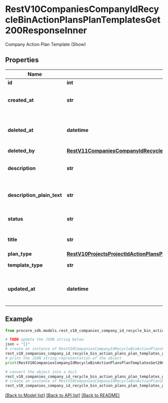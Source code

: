 # RestV10CompaniesCompanyIdRecycleBinActionPlansPlanTemplatesGet200ResponseInner

Company Action Plan Template (Show)

## Properties

Name | Type | Description | Notes
------------ | ------------- | ------------- | -------------
**id** | **int** | ID | [optional] 
**created_at** | **str** | Time the Company Action Plan Template was created | [optional] 
**deleted_at** | **datetime** | Timestamp of when the Company Action Plan Template was deleted | [optional] 
**deleted_by** | [**RestV11CompaniesCompanyIdRecycleBinActionPlansPlanTemplatesGet200ResponseInnerDeletedBy**](RestV11CompaniesCompanyIdRecycleBinActionPlansPlanTemplatesGet200ResponseInnerDeletedBy.md) |  | [optional] 
**description** | **str** | Description of the Company Action Plan Template in rich text form | [optional] 
**description_plain_text** | **str** | Description of the Company Action Plan Template in plain text form | [optional] 
**status** | **str** | Status of the Company Action Plan Template | [optional] 
**title** | **str** | Title of the Company Action Plan Template | [optional] 
**plan_type** | [**RestV10ProjectsProjectIdActionPlansPlanTemplatesGet200ResponseInnerPlanType**](RestV10ProjectsProjectIdActionPlansPlanTemplatesGet200ResponseInnerPlanType.md) |  | [optional] 
**template_type** | **str** | Type of template (company/project) | [optional] 
**updated_at** | **datetime** | Timestamp of when the Company Action Plan Template was updated | [optional] 

## Example

```python
from procore_sdk.models.rest_v10_companies_company_id_recycle_bin_action_plans_plan_templates_get200_response_inner import RestV10CompaniesCompanyIdRecycleBinActionPlansPlanTemplatesGet200ResponseInner

# TODO update the JSON string below
json = "{}"
# create an instance of RestV10CompaniesCompanyIdRecycleBinActionPlansPlanTemplatesGet200ResponseInner from a JSON string
rest_v10_companies_company_id_recycle_bin_action_plans_plan_templates_get200_response_inner_instance = RestV10CompaniesCompanyIdRecycleBinActionPlansPlanTemplatesGet200ResponseInner.from_json(json)
# print the JSON string representation of the object
print(RestV10CompaniesCompanyIdRecycleBinActionPlansPlanTemplatesGet200ResponseInner.to_json())

# convert the object into a dict
rest_v10_companies_company_id_recycle_bin_action_plans_plan_templates_get200_response_inner_dict = rest_v10_companies_company_id_recycle_bin_action_plans_plan_templates_get200_response_inner_instance.to_dict()
# create an instance of RestV10CompaniesCompanyIdRecycleBinActionPlansPlanTemplatesGet200ResponseInner from a dict
rest_v10_companies_company_id_recycle_bin_action_plans_plan_templates_get200_response_inner_from_dict = RestV10CompaniesCompanyIdRecycleBinActionPlansPlanTemplatesGet200ResponseInner.from_dict(rest_v10_companies_company_id_recycle_bin_action_plans_plan_templates_get200_response_inner_dict)
```
[[Back to Model list]](../README.md#documentation-for-models) [[Back to API list]](../README.md#documentation-for-api-endpoints) [[Back to README]](../README.md)


